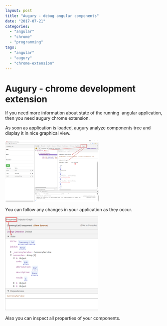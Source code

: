 ```yaml
---
layout: post
title: "Augury - debug angular components"
date: "2017-07-21"
categories: 
  - "angular"
  - "chrome"
  - "programming"
tags: 
  - "angular"
  - "augury"
  - "chrome-extension"
---
```


# Augury - chrome development extension

If you need more information about state of the running  angular application, then you need augury chrome extension.

As soon as application is loaded, augury analyze components tree and display it in nice graphical view.

[![](images/2017-07-21-06_19_49-AngularMyApp-300x197.png)](http://bisaga.com/blog/wp-content/uploads/2017/07/2017-07-21-06_19_49-AngularMyApp.png)

You can follow any changes in your application as they occur.

[![](images/2017-07-21-06_26_49-AngularMyApp-298x300.png)](http://bisaga.com/blog/wp-content/uploads/2017/07/2017-07-21-06_26_49-AngularMyApp.png)

Also you can inspect all properties of your components.
